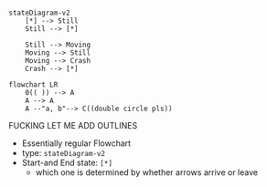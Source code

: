 ```mermaid

stateDiagram-v2
    [*] --> Still
    Still --> [*]

    Still --> Moving
    Moving --> Still
    Moving --> Crash
    Crash --> [*]
```


```mermaid
flowchart LR
	0(( )) --> A
	A --> A
	A --"a, b"--> C((double circle pls))
```
FUCKING LET ME ADD OUTLINES


- Essentially regular Flowchart
- type: `stateDiagram-v2`
- Start-and End state: `[*]`
	- which one is determined by whether arrows arrive or leave